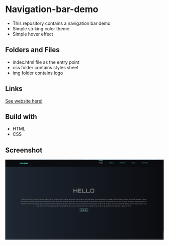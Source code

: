 # Navigation-bar-demo
- This repository contains a navigation bar demo
- Simple striking color theme
- Simple hover effect

## Folders and Files
- index.html file as the entry point
- css folder contains styles sheet
- img folder contains logo

## Links
[See website here!](https://dulanjaleefl.github.io/Navigation-bar-demo/)

## Build with
- HTML
- CSS

## Screenshot
![](img/img02.png)
